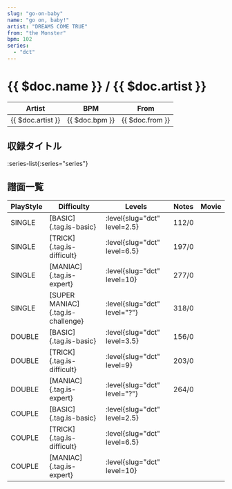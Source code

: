 ```yaml
---
slug: "go-on-baby"
name: "go on, baby!"
artist: "DREAMS COME TRUE"
from: "the Monster"
bpm: 102
series:
  - "dct"
---
```


# {{ $doc.name }} / {{ $doc.artist }}

|Artist|BPM|From|
|------|---|----|
|{{ $doc.artist }}|{{ $doc.bpm }}|{{ $doc.from }}|

## 収録タイトル

:series-list{:series="series"}

## 譜面一覧

|PlayStyle|Difficulty|Levels|Notes|Movie|
|---------|----------|------|-----|-----|
|SINGLE|[BASIC]{.tag.is-basic}|:level{slug="dct" level=2.5}|112/0||
|SINGLE|[TRICK]{.tag.is-difficult}|:level{slug="dct" level=6.5}|197/0||
|SINGLE|[MANIAC]{.tag.is-expert}|:level{slug="dct" level=10}|277/0||
|SINGLE|[SUPER MANIAC]{.tag.is-challenge}|:level{slug="dct" level="?"}|318/0||
|DOUBLE|[BASIC]{.tag.is-basic}|:level{slug="dct" level=3.5}|156/0||
|DOUBLE|[TRICK]{.tag.is-difficult}|:level{slug="dct" level=9}|203/0||
|DOUBLE|[MANIAC]{.tag.is-expert}|:level{slug="dct" level="?"}|264/0||
|COUPLE|[BASIC]{.tag.is-basic}|:level{slug="dct" level=2.5}|||
|COUPLE|[TRICK]{.tag.is-difficult}|:level{slug="dct" level=6.5}|||
|COUPLE|[MANIAC]{.tag.is-expert}|:level{slug="dct" level=10}|||
